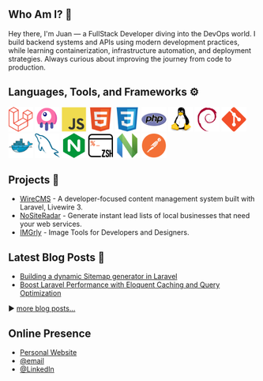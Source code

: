 ## Who Am I? 🤔

Hey there, I'm Juan — a FullStack Developer diving into the DevOps world. I build backend systems and APIs using modern development practices, while learning containerization, infrastructure automation, and deployment strategies. Always curious about improving the journey from code to production.
<br>

## Languages, Tools, and Frameworks ⚙️

<!-- For more icons please follow  https://github.com/devicons/devicon -->
<p>
    <img src="https://raw.githubusercontent.com/devicons/devicon/master/icons/laravel/laravel-original.svg" width="50" height="50"/>
    <img src="https://raw.githubusercontent.com/devicons/devicon/master/icons/livewire/livewire-original.svg" width="50" height="50"/>
    <img src="https://raw.githubusercontent.com/devicons/devicon/master/icons/javascript/javascript-original.svg" width="50" height="50"/>
    <img src="https://raw.githubusercontent.com/devicons/devicon/master/icons/html5/html5-original.svg" width="50" height="50"/>
    <img src="https://raw.githubusercontent.com/devicons/devicon/master/icons/css3/css3-original.svg" width="50" height="50"/>
    <img src="https://raw.githubusercontent.com/devicons/devicon/master/icons/php/php-original.svg" width="50" height="50"/>
    <img src="https://raw.githubusercontent.com/devicons/devicon/master/icons/linux/linux-original.svg" width="50" height="50"/>
    <img src="https://raw.githubusercontent.com/devicons/devicon/master/icons/debian/debian-original.svg" width="50" height="50"/>
    <img src="https://raw.githubusercontent.com/devicons/devicon/master/icons/git/git-original.svg" width="50" height="50"/>
    <img src="https://raw.githubusercontent.com/devicons/devicon/master/icons/docker/docker-original.svg" width="50" height="50"/>
    <img src="https://raw.githubusercontent.com/devicons/devicon/master/icons/mysql/mysql-original.svg" width="50" height="50"/>
    <img src="https://raw.githubusercontent.com/devicons/devicon/master/icons/nginx/nginx-original.svg" width="50" height="50"/>
    <img src="https://raw.githubusercontent.com/devicons/devicon/master/icons/zsh/zsh-original.svg" width="50" height="50"/>
    <img src="https://raw.githubusercontent.com/devicons/devicon/master/icons/neovim/neovim-original.svg" width="50" height="50"/>
    <img src="https://raw.githubusercontent.com/devicons/devicon/master/icons/postman/postman-original.svg" width="50" height="50"/>
</p>

## Projects 🔗

- [WireCMS](https://wirecms.jcadima.dev/) - A developer-focused content management system built with Laravel, Livewire 3.
- [NoSiteRadar](https://nositeradar.jcadima.dev/) - Generate instant lead lists of local businesses that need your web services.
- [IMGrly](https://imgrly.jcadima.dev/) - Image Tools for Developers and Designers.

## Latest Blog Posts 📕

<!-- BLOG-POST-LIST:START -->

- [Building a dynamic Sitemap generator in Laravel](https://jcadima.dev/blog/how-to-build-a-custom-sitemap-in-laravel-for-better-seo-without-packages)
- [Boost Laravel Performance with Eloquent Caching and Query Optimization](https://jcadima.dev/blog/boost-laravel-performance-with-eloquent-caching-and-query-optimization)
<!-- BLOG-POST-LIST:END -->

▶️ [more blog posts...](https://jcadima.dev/blog)

## Online Presence

- <a target="_blank" href="https://jcadima.dev">Personal Website</a>
- <a href="mailto:juanjcadima@gmail.com">@email</a>
- <a target="_blank" href="https://www.linkedin.com/in/juancadima/">@LinkedIn</a>
